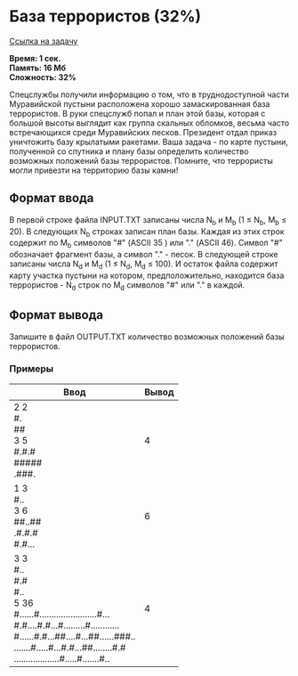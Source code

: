 <h1 class="title">База террористов (32%)</h1>
<p><a href="https://acmp.ru/index.asp?main=task&id_task=290" target="_blank">Ссылка на задачу</a></p>
<p><b>Время: 1 сек.<br>Память: 16 Мб<br>Сложность: 32%</b></p>
<p>Спецслужбы получили информацию о том, что в труднодоступной части Муравийской пустыни расположена хорошо замаскированная база террористов. В руки спецслужб попал и план этой базы, которая с большой высоты выглядит как группа скальных обломков, весьма часто встречающихся среди Муравийских песков. Президент отдал приказ уничтожить базу крылатыми ракетами. Ваша задача - по карте пустыни, полученной со спутника и плану базы определить количество возможных положений базы террористов. Помните, что террористы могли привезти на территорию базы камни!</p>
<h2>Формат ввода</h2>
<p class="text">
В первой cтроке файла INPUT.TXT записаны числа N<sub>b</sub> и M<sub>b</sub> (1 ≤ N<sub>b</sub>, M<sub>b</sub> ≤ 20). В следующих N<sub>b</sub> строках записан план базы. Каждая из этих строк содержит по M<sub>b</sub> символов "#" (ASCII 35 ) или "." (ASCII 46). Символ "#" обозначает фрагмент базы, а символ "." - песок. В следующей строке записаны числа N<sub>d</sub> и M<sub>d</sub> (1 ≤ N<sub>d</sub>, M<sub>d</sub> ≤ 100). И остаток файла содержит карту участка пустыни на котором, предположительно, находится база террористов -  N<sub>d</sub> строк по M<sub>d</sub> символов "#" или "." в каждой.
</p>
<h2>Формат вывода</h2>
<p class=text>
Запишите в файл OUTPUT.TXT количество возможных положений базы террористов.
</p>
<h3>Примеры</h3>
<table class="sample-tests">
  <thead>
     <tr>
        <th>Ввод</th>
        <th>Вывод</th>
     </tr>
  </thead>
  <tbody>
     <tr>
        <td>2 2<br>
            #.<br>
            ##<br>
            3 5<br>
            #.#.#<br>
            #####<br>
            .###.</td>
        <td>4</td>
     </tr>
     <tr>
         <td>1 3<br>
             #..<br>
             3 6<br>
             ##..##<br>
             .#.#.#<br>
             #.#...</td>
         <td>6</td>
      </tr>
      <tr>
          <td>3 3<br>
              #..<br>
              #.#<br>
              #..<br>
              5 36<br>
              #......#........................#...<br>
              #.#....#.#...#.........#............<br>
              #......#.#...##....#...##......###..<br>
              .......#.....#...#.#...##........#.#<br>
              ...................#.....#.......#..</td>
          <td>4</td>
       </tr>
  </tbody>
</table>